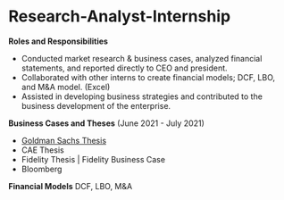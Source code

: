 # Research-Analyst-Internship
**Roles and Responsibilities**
- Conducted market research & business cases, analyzed financial statements, and reported directly to CEO and president. 
- Collaborated with other interns to create financial models; DCF, LBO, and M&A model. (Excel)  
-	Assisted in developing business strategies and contributed to the business development of the enterprise.

**Business Cases and Theses** (June 2021 - July 2021)
- [Goldman Sachs Thesis](https://github.com/maimaiva/Research-Analyst-Internship/blob/main/Thesis_GoldmanSachs.pdf)
- CAE Thesis
- Fidelity Thesis | Fidelity Business Case
- Bloomberg

**Financial Models** DCF, LBO, M&A

